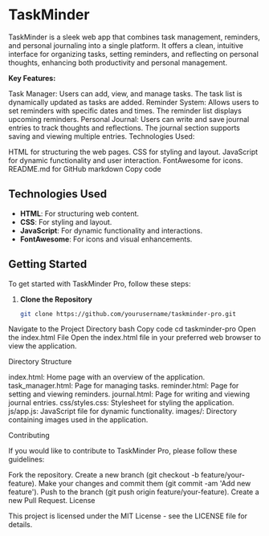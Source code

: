 # TaskMinder
TaskMinder is a sleek web app that combines task management, reminders, and personal journaling into a single platform. It offers a clean, intuitive interface for organizing tasks, setting reminders, and reflecting on personal thoughts, enhancing both productivity and personal management.

**Key Features:**

Task Manager: Users can add, view, and manage tasks. The task list is dynamically updated as tasks are added.
Reminder System: Allows users to set reminders with specific dates and times. The reminder list displays upcoming reminders.
Personal Journal: Users can write and save journal entries to track thoughts and reflections. The journal section supports saving and viewing multiple entries.
Technologies Used:

HTML for structuring the web pages.
CSS for styling and layout.
JavaScript for dynamic functionality and user interaction.
FontAwesome for icons.
README.md for GitHub
markdown
Copy code

## Technologies Used

- **HTML**: For structuring web content.
- **CSS**: For styling and layout.
- **JavaScript**: For dynamic functionality and interactions.
- **FontAwesome**: For icons and visual enhancements.

## Getting Started

To get started with TaskMinder Pro, follow these steps:

1. **Clone the Repository**

   ```bash
   git clone https://github.com/yourusername/taskminder-pro.git
Navigate to the Project Directory
bash
Copy code
cd taskminder-pro
Open the index.html File
Open the index.html file in your preferred web browser to view the application.

Directory Structure

index.html: Home page with an overview of the application.
task_manager.html: Page for managing tasks.
reminder.html: Page for setting and viewing reminders.
journal.html: Page for writing and viewing journal entries.
css/styles.css: Stylesheet for styling the application.
js/app.js: JavaScript file for dynamic functionality.
images/: Directory containing images used in the application.

Contributing

If you would like to contribute to TaskMinder Pro, please follow these guidelines:

Fork the repository.
Create a new branch (git checkout -b feature/your-feature).
Make your changes and commit them (git commit -am 'Add new feature').
Push to the branch (git push origin feature/your-feature).
Create a new Pull Request.
License

This project is licensed under the MIT License - see the LICENSE file for details.



